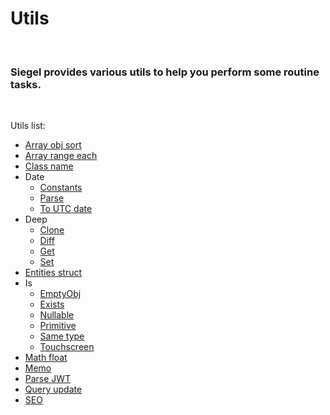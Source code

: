 # Utils

<br />

### Siegel provides various utils to help you perform some routine tasks.

<br />

Utils list:
- [Array obj sort](https://github.com/CyberCookie/siegel/tree/master/client_core/utils/array_obj_sort)
- [Array range each](https://github.com/CyberCookie/siegel/tree/master/client_core/utils/array_range_each)
- [Class name](https://github.com/CyberCookie/siegel/tree/master/client_core/utils/classname)
- Date
    - [Constants](https://github.com/CyberCookie/siegel/tree/master/client_core/utils/date/constants)
    - [Parse](https://github.com/CyberCookie/siegel/tree/master/client_core/utils/date/parse)
    - [To UTC date](https://github.com/CyberCookie/siegel/tree/master/client_core/utils/date/toUTCDate)
- Deep
    - [Clone](https://github.com/CyberCookie/siegel/tree/master/client_core/utils/deep/clone)
    - [Diff](https://github.com/CyberCookie/siegel/tree/master/client_core/utils/deep/diff)
    - [Get](https://github.com/CyberCookie/siegel/tree/master/client_core/utils/deep/get)
    - [Set](https://github.com/CyberCookie/siegel/tree/master/client_core/utils/deep/set)
- [Entities struct](https://github.com/CyberCookie/siegel/tree/master/client_core/utils/entities_struct)
- Is
    - [EmptyObj](https://github.com/CyberCookie/siegel/tree/master/client_core/utils/is/empty_obj)
    - [Exists](https://github.com/CyberCookie/siegel/tree/master/client_core/utils/is/exists)
    - [Nullable](https://github.com/CyberCookie/siegel/tree/master/client_core/utils/is/nullable)
    - [Primitive](https://github.com/CyberCookie/siegel/tree/master/client_core/utils/is/primitive)
    - [Same type](https://github.com/CyberCookie/siegel/tree/master/client_core/utils/is/same_type)
    - [Touchscreen](https://github.com/CyberCookie/siegel/tree/master/client_core/utils/is/touchscreen)
- [Math float](https://github.com/CyberCookie/siegel/tree/master/client_core/utils/math_float)
- [Memo](https://github.com/CyberCookie/siegel/tree/master/client_core/utils/memo)
- [Parse JWT](https://github.com/CyberCookie/siegel/tree/master/client_core/utils/parse_jwt)
- [Query update](https://github.com/CyberCookie/siegel/tree/master/client_core/utils/query_update)
- [SEO](https://github.com/CyberCookie/siegel/tree/master/client_core/utils/seo)